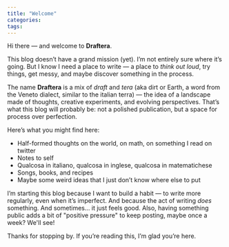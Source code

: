```yaml
---
title: "Welcome"
categories:
tags:
---
```


Hi there — and welcome to **Draftera**.

This blog doesn’t have a grand mission (yet). I’m not entirely sure where it’s going. But I know I need a place to write — a place to *think out loud*, try things, get messy, and maybe discover something in the process.

The name **Draftera** is a mix of *draft* and *tera* (aka dirt or Earth, a word from the Veneto dialect, similar to the italian terra) — the idea of a landscape made of thoughts, creative experiments, and evolving perspectives. That’s what this blog will probably be: not a polished publication, but a space for process over perfection.

Here’s what you might find here:
- Half-formed thoughts on the world, on math, on something I read on twitter
- Notes to self
- Qualcosa in italiano, qualcosa in inglese, qualcosa in matematichese
- Songs, books, and recipes 
- Maybe some weird ideas that I just don’t know where else to put

I’m starting this blog because I want to build a habit — to write more regularly, even when it’s imperfect. And because the act of writing *does* something. And sometimes… it just feels good. Also, having something public adds a bit of "positive pressure" to keep posting, maybe once a week? We'll see!

Thanks for stopping by. If you’re reading this, I’m glad you’re here.
